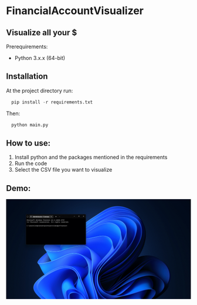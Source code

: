 # FinancialAccountVisualizer
## Visualize all your $ 
Prerequirements:
- Python 3.x.x (64-bit)
## Installation
At the project directory run:
```python
  pip install -r requirements.txt
```
Then:
```python
  python main.py
```
## How to use:
1. Install python and the packages mentioned in the requirements
2. Run the code
3. Select the CSV file you want to visualize

## Demo:
![--](DEMO.gif)
